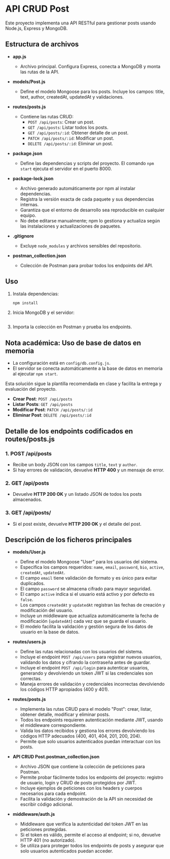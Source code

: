 # API CRUD Post

Este proyecto implementa una API RESTful para gestionar posts usando Node.js, Express y MongoDB.

## Estructura de archivos

- **app.js**
  - Archivo principal. Configura Express, conecta a MongoDB y monta las rutas de la API.

- **models/Post.js**
  - Define el modelo Mongoose para los posts. Incluye los campos: title, text, author, createdAt, updatedAt y validaciones.

- **routes/posts.js**
  - Contiene las rutas CRUD:
    - `POST /api/posts`: Crear un post.
    - `GET /api/posts`: Listar todos los posts.
    - `GET /api/posts/:id`: Obtener detalle de un post.
    - `PATCH /api/posts/:id`: Modificar un post.
    - `DELETE /api/posts/:id`: Eliminar un post.

- **package.json**
  - Define las dependencias y scripts del proyecto. El comando `npm start` ejecuta el servidor en el puerto 8000.

- **package-lock.json**
  - Archivo generado automáticamente por npm al instalar dependencias.
  - Registra la versión exacta de cada paquete y sus dependencias internas.
  - Garantiza que el entorno de desarrollo sea reproducible en cualquier equipo.
  - No debe editarse manualmente; npm lo gestiona y actualiza según las instalaciones y actualizaciones de paquetes.

- **.gitignore**
  - Excluye `node_modules` y archivos sensibles del repositorio.

- **postman_collection.json**
  - Colección de Postman para probar todos los endpoints del API.

## Uso

1. Instala dependencias:
   ```powershell
   npm install
   ```
2. Inicia MongoDB y el servidor:
   ```powershell

   ```
3. Importa la colección en Postman y prueba los endpoints.

## Nota académica: Uso de base de datos en memoria


- La configuración está en `config/db.config.js`.
- El servidor se conecta automáticamente a la base de datos en memoria al ejecutar `npm start`.

Esta solución sigue la plantilla recomendada en clase y facilita la entrega y evaluación del proyecto.


- **Crear Post**: `POST /api/posts`
- **Listar Posts**: `GET /api/posts`
- **Modificar Post**: `PATCH /api/posts/:id`
- **Eliminar Post**: `DELETE /api/posts/:id`

## Detalle de los endpoints codificados en routes/posts.js

### 1. POST /api/posts
- Recibe un body JSON con los campos `title`, `text` y `author`.
- Si hay errores de validación, devuelve **HTTP 400** y un mensaje de error.

### 2. GET /api/posts
- Devuelve **HTTP 200 OK** y un listado JSON de todos los posts almacenados.

### 3. GET /api/posts/<id>
- Si el post existe, devuelve **HTTP 200 OK** y el detalle del post.

## Descripción de los ficheros principales

- **models/User.js**
  - Define el modelo Mongoose "User" para los usuarios del sistema.
  - Especifica los campos requeridos: `name`, `email`, `password`, `bio`, `active`, `createdAt`, `updatedAt`.
  - El campo `email` tiene validación de formato y es único para evitar duplicados.
  - El campo `password` se almacena cifrado para mayor seguridad.
  - El campo `active` indica si el usuario está activo y por defecto es `false`.
  - Los campos `createdAt` y `updatedAt` registran las fechas de creación y modificación del usuario.
  - Incluye un middleware que actualiza automáticamente la fecha de modificación (`updatedAt`) cada vez que se guarda el usuario.
  - El modelo facilita la validación y gestión segura de los datos de usuario en la base de datos.

- **routes/users.js**
  - Define las rutas relacionadas con los usuarios del sistema.
  - Incluye el endpoint `POST /api/users` para registrar nuevos usuarios, validando los datos y cifrando la contraseña antes de guardar.
  - Incluye el endpoint `POST /api/login` para autenticar usuarios, generando y devolviendo un token JWT si las credenciales son correctas.
  - Maneja errores de validación y credenciales incorrectas devolviendo los códigos HTTP apropiados (400 y 401).

- **routes/posts.js**
  - Implementa las rutas CRUD para el modelo "Post": crear, listar, obtener detalle, modificar y eliminar posts.
  - Todos los endpoints requieren autenticación mediante JWT, usando el middleware correspondiente.
  - Valida los datos recibidos y gestiona los errores devolviendo los códigos HTTP adecuados (400, 401, 404, 201, 200, 204).
  - Permite que solo usuarios autenticados puedan interactuar con los posts.

- **API CRUD Post.postman_collection.json**
  - Archivo JSON que contiene la colección de peticiones para Postman.
  - Permite probar fácilmente todos los endpoints del proyecto: registro de usuario, login y CRUD de posts protegidos por JWT.
  - Incluye ejemplos de peticiones con los headers y cuerpos necesarios para cada endpoint.
  - Facilita la validación y demostración de la API sin necesidad de escribir código adicional.

- **middleware/auth.js**
  - Middleware que verifica la autenticidad del token JWT en las peticiones protegidas.
  - Si el token es válido, permite el acceso al endpoint; si no, devuelve HTTP 401 (no autorizado).
  - Se utiliza para proteger todos los endpoints de posts y asegurar que solo usuarios autenticados puedan acceder.
